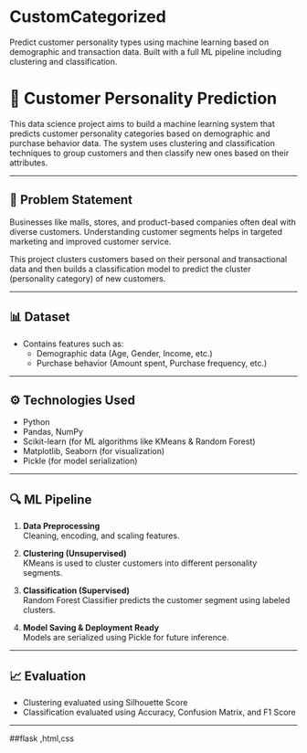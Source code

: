# CustomCategorized
Predict customer personality types using machine learning based on demographic and transaction data. Built with a full ML pipeline including clustering and classification.
# 🧠 Customer Personality Prediction

This data science project aims to build a machine learning system that predicts customer personality categories based on demographic and purchase behavior data. The system uses clustering and classification techniques to group customers and then classify new ones based on their attributes.

---

## 📌 Problem Statement

Businesses like malls, stores, and product-based companies often deal with diverse customers. Understanding customer segments helps in targeted marketing and improved customer service.

This project clusters customers based on their personal and transactional data and then builds a classification model to predict the cluster (personality category) of new customers.

---

## 📊 Dataset

- Contains features such as:
  - Demographic data (Age, Gender, Income, etc.)
  - Purchase behavior (Amount spent, Purchase frequency, etc.)

---

## ⚙️ Technologies Used

- Python
- Pandas, NumPy
- Scikit-learn (for ML algorithms like KMeans & Random Forest)
- Matplotlib, Seaborn (for visualization)
- Pickle (for model serialization)

---

## 🔍 ML Pipeline

1. **Data Preprocessing**  
   Cleaning, encoding, and scaling features.

2. **Clustering (Unsupervised)**  
   KMeans is used to cluster customers into different personality segments.

3. **Classification (Supervised)**  
   Random Forest Classifier predicts the customer segment using labeled clusters.

4. **Model Saving & Deployment Ready**  
   Models are serialized using Pickle for future inference.

---

## 📈 Evaluation

- Clustering evaluated using Silhouette Score
- Classification evaluated using Accuracy, Confusion Matrix, and F1 Score

---


##flask ,html,css

